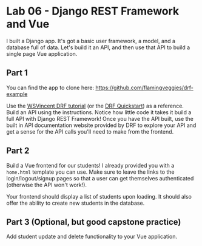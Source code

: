 # Lab 06 - Django REST Framework and Vue

I built a Django app. It's got a basic user framework, a model, and a database full of data. Let's build it an API, and then use that API to build a single page Vue application.

## Part 1

You can find the app to clone here: https://github.com/flamingveggies/drf-example

Use the [WSVincent DRF tutorial](https://learndjango.com/tutorials/django-rest-framework-tutorial-todo-api) (or the [DRF Quickstart](https://www.django-rest-framework.org/tutorial/quickstart/)) as a reference. Build an API using the instructions. Notice how little code it takes it build a full API with Django REST Framework! Once you have the API built, use the built in API documentation website provided by DRF to explore your API and get a sense for the API calls you'll need to make from the frontend.

## Part 2

Build a Vue frontend for our students! I already provided you with a `home.html` template you can use. Make sure to leave the links to the login/logout/signup pages so that a user can get themselves authenticated (otherwise the API won't work!).

Your frontend should display a list of students upon loading. It should also offer the ability to create new students in the database.

## Part 3 (Optional, but good capstone practice)

Add student update and delete functionality to your Vue application.

